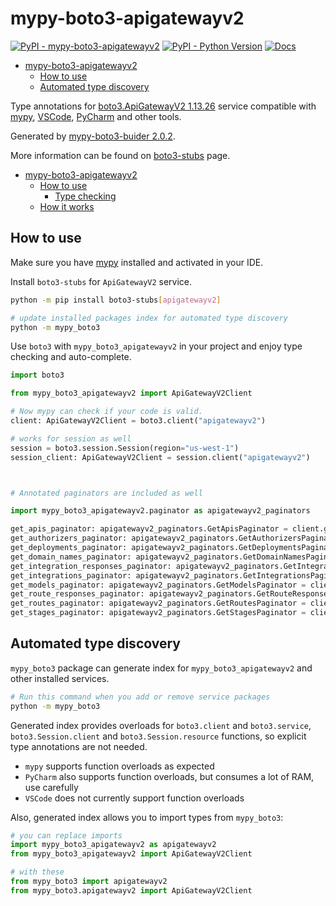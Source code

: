 # mypy-boto3-apigatewayv2

[![PyPI - mypy-boto3-apigatewayv2](https://img.shields.io/pypi/v/mypy-boto3-apigatewayv2.svg?color=blue)](https://pypi.org/project/mypy-boto3-apigatewayv2)
[![PyPI - Python Version](https://img.shields.io/pypi/pyversions/mypy-boto3-apigatewayv2.svg?color=blue)](https://pypi.org/project/mypy-boto3-apigatewayv2)
[![Docs](https://img.shields.io/readthedocs/mypy-boto3-builder.svg?color=blue)](https://mypy-boto3-builder.readthedocs.io/)

- [mypy-boto3-apigatewayv2](#mypy-boto3-apigatewayv2)
  - [How to use](#how-to-use)
  - [Automated type discovery](#automated-type-discovery)


Type annotations for
[boto3.ApiGatewayV2 1.13.26](https://boto3.amazonaws.com/v1/documentation/api/1.13.26/reference/services/apigatewayv2.html#ApiGatewayV2) service
compatible with [mypy](https://github.com/python/mypy), [VSCode](https://code.visualstudio.com/),
[PyCharm](https://www.jetbrains.com/pycharm/) and other tools.

Generated by [mypy-boto3-buider 2.0.2](https://github.com/vemel/mypy_boto3_builder).

More information can be found on [boto3-stubs](https://pypi.org/project/boto3-stubs/) page.

- [mypy-boto3-apigatewayv2](#mypy-boto3-apigatewayv2)
  - [How to use](#how-to-use)
    - [Type checking](#type-checking)
  - [How it works](#how-it-works)

## How to use

Make sure you have [mypy](https://github.com/python/mypy) installed and activated in your IDE.

Install `boto3-stubs` for `ApiGatewayV2` service.

```bash
python -m pip install boto3-stubs[apigatewayv2]

# update installed packages index for automated type discovery
python -m mypy_boto3
```

Use `boto3` with `mypy_boto3_apigatewayv2` in your project and enjoy type checking and auto-complete.

```python
import boto3

from mypy_boto3_apigatewayv2 import ApiGatewayV2Client

# Now mypy can check if your code is valid.
client: ApiGatewayV2Client = boto3.client("apigatewayv2")

# works for session as well
session = boto3.session.Session(region="us-west-1")
session_client: ApiGatewayV2Client = session.client("apigatewayv2")



# Annotated paginators are included as well

import mypy_boto3_apigatewayv2.paginator as apigatewayv2_paginators

get_apis_paginator: apigatewayv2_paginators.GetApisPaginator = client.get_paginator("get_apis")
get_authorizers_paginator: apigatewayv2_paginators.GetAuthorizersPaginator = client.get_paginator("get_authorizers")
get_deployments_paginator: apigatewayv2_paginators.GetDeploymentsPaginator = client.get_paginator("get_deployments")
get_domain_names_paginator: apigatewayv2_paginators.GetDomainNamesPaginator = client.get_paginator("get_domain_names")
get_integration_responses_paginator: apigatewayv2_paginators.GetIntegrationResponsesPaginator = client.get_paginator("get_integration_responses")
get_integrations_paginator: apigatewayv2_paginators.GetIntegrationsPaginator = client.get_paginator("get_integrations")
get_models_paginator: apigatewayv2_paginators.GetModelsPaginator = client.get_paginator("get_models")
get_route_responses_paginator: apigatewayv2_paginators.GetRouteResponsesPaginator = client.get_paginator("get_route_responses")
get_routes_paginator: apigatewayv2_paginators.GetRoutesPaginator = client.get_paginator("get_routes")
get_stages_paginator: apigatewayv2_paginators.GetStagesPaginator = client.get_paginator("get_stages")
```

## Automated type discovery

`mypy_boto3` package can generate index for `mypy_boto3_apigatewayv2` and other installed services.

```bash
# Run this command when you add or remove service packages
python -m mypy_boto3
```

Generated index provides overloads for `boto3.client` and `boto3.service`,
`boto3.Session.client` and `boto3.Session.resource` functions,
so explicit type annotations are not needed.

- `mypy` supports function overloads as expected
- `PyCharm` also supports function overloads, but consumes a lot of RAM, use carefully
- `VSCode` does not currently support function overloads

Also, generated index allows you to import types from `mypy_boto3`:

```python
# you can replace imports
import mypy_boto3_apigatewayv2 as apigatewayv2
from mypy_boto3_apigatewayv2 import ApiGatewayV2Client

# with these
from mypy_boto3 import apigatewayv2
from mypy_boto3.apigatewayv2 import ApiGatewayV2Client
```
